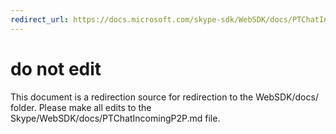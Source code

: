 ```yaml
---
redirect_url: https://docs.microsoft.com/skype-sdk/WebSDK/docs/PTChatIncomingP2P
---
```

# do not edit
This document is a redirection source for redirection to the WebSDK/docs/ folder. Please make all edits to the Skype/WebSDK/docs/PTChatIncomingP2P.md file.

